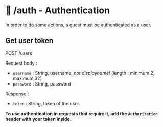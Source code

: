 # 🔐 /auth - Authentication

In order to do some actions, a guest must be authenticated as a user.

## Get user token

POST /users

Request body :

- `username` : String, username, _not displayname!_ (length : minimum 2, maximum 32)
- `password` : String, password

Response :

- `token` : String, token of the user.

**To use authentication in requests that require it, add the `Authorization` header with your token inside.**
